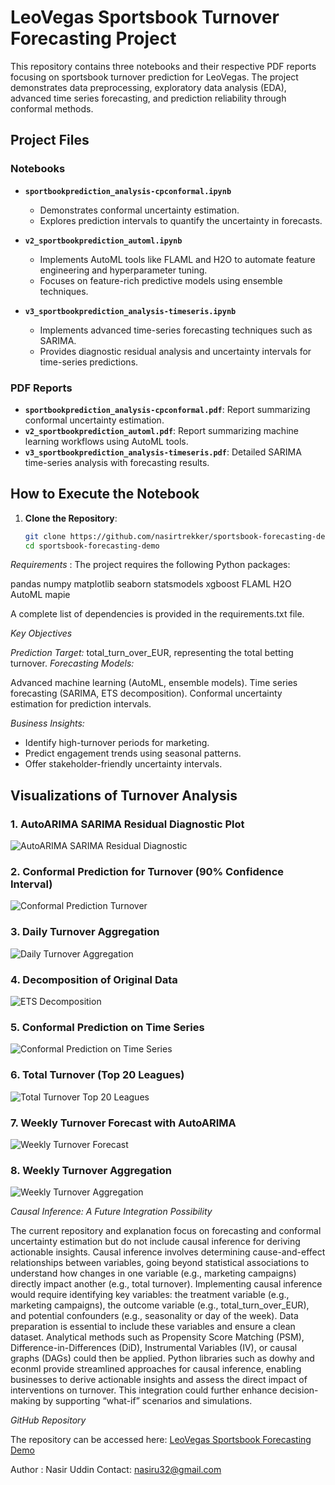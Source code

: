 # LeoVegas Sportsbook Turnover Forecasting Project

This repository contains three notebooks and their respective PDF reports focusing on sportsbook turnover prediction for LeoVegas. The project demonstrates data preprocessing, exploratory data analysis (EDA), advanced time series forecasting, and prediction reliability through conformal methods.

## Project Files
### Notebooks
- **`sportbookprediction_analysis-cpconformal.ipynb`**
  - Demonstrates conformal uncertainty estimation.
  - Explores prediction intervals to quantify the uncertainty in forecasts.

- **`v2_sportbookprediction_automl.ipynb`**
  - Implements AutoML tools like FLAML and H2O to automate feature engineering and hyperparameter tuning.
  - Focuses on feature-rich predictive models using ensemble techniques.

- **`v3_sportbookprediction_analysis-timeseris.ipynb`**
  - Implements advanced time-series forecasting techniques such as SARIMA.
  - Provides diagnostic residual analysis and uncertainty intervals for time-series predictions.

### PDF Reports
- **`sportbookprediction_analysis-cpconformal.pdf`**: Report summarizing conformal uncertainty estimation.
- **`v2_sportbookprediction_automl.pdf`**: Report summarizing machine learning workflows using AutoML tools.
- **`v3_sportbookprediction_analysis-timeseris.pdf`**: Detailed SARIMA time-series analysis with forecasting results.

## How to Execute the Notebook
1. **Clone the Repository**:
   ```bash
   git clone https://github.com/nasirtrekker/sportsbook-forecasting-demo.git
   cd sportsbook-forecasting-demo


*Requirements* : 
 The project requires the following Python packages:

pandas
numpy
matplotlib
seaborn
statsmodels
xgboost
FLAML
H2O AutoML
mapie

A complete list of dependencies is provided in the requirements.txt file.

*Key Objectives* 

*Prediction Target:*  total_turn_over_EUR, representing the total betting turnover.
*Forecasting Models:*

Advanced machine learning (AutoML, ensemble models).
Time series forecasting (SARIMA, ETS decomposition).
Conformal uncertainty estimation for prediction intervals.

*Business Insights:*

- Identify high-turnover periods for marketing.
- Predict engagement trends using seasonal patterns.
- Offer stakeholder-friendly uncertainty intervals.

## Visualizations of Turnover Analysis

### 1. AutoARIMA SARIMA Residual Diagnostic Plot
![AutoARIMA SARIMA Residual Diagnostic](https://github.com/nasirtrekker/sportsbook-forecasting-demo/blob/main/plot_image/autoarima_sarima_residualDiagnosisplot.png)

### 2. Conformal Prediction for Turnover (90% Confidence Interval)
![Conformal Prediction Turnover](https://github.com/nasirtrekker/sportsbook-forecasting-demo/blob/main/plot_image/cp_mapie_turnofer_pi90.png)

### 3. Daily Turnover Aggregation
![Daily Turnover Aggregation]([plot_images/daily_turnover_aggr.png](https://github.com/nasirtrekker/sportsbook-forecasting-demo/blob/main/plot_image/daily_turnover_agrre.png))

### 4. Decomposition of Original Data
![ETS Decomposition](https://github.com/nasirtrekker/sportsbook-forecasting-demo/blob/main/plot_image/ETS_decom_originaldata.png)

### 5. Conformal Prediction on Time Series
![Conformal Prediction on Time Series](https://github.com/nasirtrekker/sportsbook-forecasting-demo/blob/main/plot_image/timeseries_conformal_mapieNaive_turnover.png)

### 6. Total Turnover (Top 20 Leagues)
![Total Turnover Top 20 Leagues](https://github.com/nasirtrekker/sportsbook-forecasting-demo/blob/main/plot_image/totalturnover_top20league.png)

### 7. Weekly Turnover Forecast with AutoARIMA
![Weekly Turnover Forecast](https://github.com/nasirtrekker/sportsbook-forecasting-demo/blob/main/plot_image/weekly_forecast_turnover_autoarima.png)

### 8. Weekly Turnover Aggregation
![Weekly Turnover Aggregation](https://github.com/nasirtrekker/sportsbook-forecasting-demo/blob/main/plot_image/weeklyturnover_aggre.png)

*Causal Inference: A Future Integration Possibility* 

The current repository and explanation focus on forecasting and conformal uncertainty estimation but do not include causal inference for deriving actionable insights. Causal inference involves determining cause-and-effect relationships between variables, going beyond statistical associations to understand how changes in one variable (e.g., marketing campaigns) directly impact another (e.g., total turnover). Implementing causal inference would require identifying key variables: the treatment variable (e.g., marketing campaigns), the outcome variable (e.g., total_turn_over_EUR), and potential confounders (e.g., seasonality or day of the week). Data preparation is essential to include these variables and ensure a clean dataset. Analytical methods such as Propensity Score Matching (PSM), Difference-in-Differences (DiD), Instrumental Variables (IV), or causal graphs (DAGs) could then be applied. Python libraries such as dowhy and econml provide streamlined approaches for causal inference, enabling businesses to derive actionable insights and assess the direct impact of interventions on turnover. This integration could further enhance decision-making by supporting “what-if” scenarios and simulations.


*GitHub Repository* 

The repository can be accessed here: [LeoVegas Sportsbook Forecasting Demo](https://github.com/nasirtrekker/sportsbook-forecasting-demo.git)

Author : Nasir Uddin
Contact: nasiru32@gmail.com
